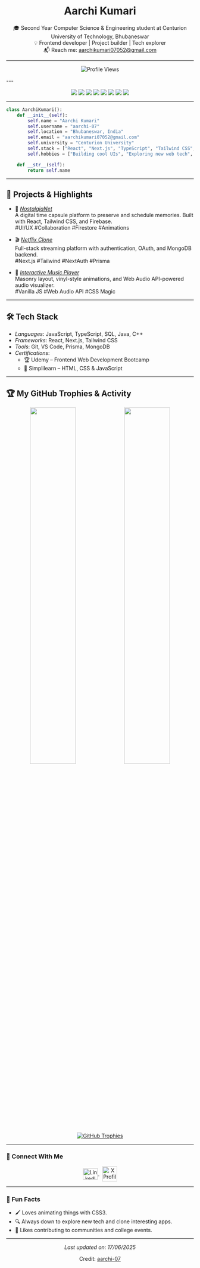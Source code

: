 <h1 align="center">
  <b>Aarchi Kumari</b>
</h1>

<p align="center">
  🎓 Second Year Computer Science & Engineering student at Centurion University of Technology, Bhubaneswar<br>
  💡 Frontend developer | Project builder | Tech explorer<br>
  📬 Reach me: <a href="mailto:aarchikumari07052@gmail.com">aarchikumari07052@gmail.com</a></p>

---
<p align="center">
  <img src="https://komarev.com/ghpvc/?username=andycandy&label=Profile%20Views&color=0e75b6&style=flat" alt="Profile Views"/>
</p>
---
<p align="center">
  <img src="https://img.shields.io/badge/-HTML5-E44D26?style=for-the-badge&logo=html5&logoColor=white" />
  <img src="https://img.shields.io/badge/-CSS3-264de4?style=for-the-badge&logo=css3&logoColor=white" />
  <img src="https://img.shields.io/badge/-JavaScript-F7DF1E?style=for-the-badge&logo=javascript&logoColor=black" />
  <img src="https://img.shields.io/badge/-TypeScript-3178C6?style=for-the-badge&logo=typescript&logoColor=white" />
  <img src="https://img.shields.io/badge/-React-20232A?style=for-the-badge&logo=react&logoColor=61DAFB" />
  <img src="https://img.shields.io/badge/-Tailwind-38B2AC?style=for-the-badge&logo=tailwind-css&logoColor=white" />
  <img src="https://img.shields.io/badge/-Next.js-000000?style=for-the-badge&logo=next.js&logoColor=white" />
  <img src="https://img.shields.io/badge/-MongoDB-47A248?style=for-the-badge&logo=mongodb&logoColor=white" />
</p>

---

```python
class AarchiKumari():
    def __init__(self):
        self.name = "Aarchi Kumari"
        self.username = "aarchi-07"
        self.location = "Bhubaneswar, India"
        self.email = "aarchikumari07052@gmail.com"
        self.university = "Centurion University"
        self.stack = ["React", "Next.js", "TypeScript", "Tailwind CSS", "MongoDB", "Prisma"]
        self.hobbies = ["Building cool UIs", "Exploring new web tech", "Listening to music"]

    def __str__(self):
        return self.name
```
---

## 🚀 Projects & Highlights

- 🧠 [*NostalgiaNet*](https://www.nostalgianet.me/)  
  A digital time capsule platform to preserve and schedule memories. Built with React, Tailwind CSS, and Firebase.  
  #UI/UX #Collaboration #Firestore #Animations

- 🎬 [*Netflix Clone*](https://aarchi-netflex.vercel.app/auth)  
  Full-stack streaming platform with authentication, OAuth, and MongoDB backend.  
  #Next.js #Tailwind #NextAuth #Prisma

- 🎵 [*Interactive Music Player*](https://aarchi-07.github.io/CodeAlpha_MusicPlayer/)  
  Masonry layout, vinyl-style animations, and Web Audio API-powered audio visualizer.  
  #Vanilla JS #Web Audio API #CSS Magic

---

## 🛠 Tech Stack

- *Languages*: JavaScript, TypeScript, SQL, Java, C++
- *Frameworks*: React, Next.js, Tailwind CSS
- *Tools*: Git, VS Code, Prisma, MongoDB
- *Certifications*:  
  - 🏆 Udemy – Frontend Web Development Bootcamp  
  - 🏅 Simplilearn – HTML, CSS & JavaScript

---

## 🏆 My GitHub Trophies & Activity

<p align="center">
  <img width="49.5%" src="https://github-readme-stats.vercel.app/api?username=aarchi-07&show_icons=true&theme=gruvbox&hide_border=true" />
  <img width="49.5%" src="https://github-readme-streak-stats.herokuapp.com/?user=aarchi-07&theme=gruvbox&hide_border=true" />
</p>

<p align="center">
  <a href="https://github.com/ryo-ma/github-profile-trophy">
    <img src="https://github-profile-trophy.vercel.app/?username=andycandy" alt="GitHub Trophies"/>
  </a>
</p>

---
### 🔗 Connect With Me

<p align="center">
  <a href="https://www.linkedin.com/in/aarchi-kumari-92905b301/" target="_blank">
    <img align="center" src="https://raw.githubusercontent.com/rahuldkjain/github-profile-readme-generator/master/src/images/icons/Social/linked-in-alt.svg" alt="LinkedIn Profile" height="30" width="40" />
  </a>
  &nbsp;
  <a href="https://x.com/aarchi_07" target="_blank">
    <img align="center" src="https://img.icons8.com/?size=100&id=phOKFKYpe00C&format=png&color=FFFFFF" alt="X Profile" height="40" width="40" />
  </a>
  
</p>

---

### 🎉 Fun Facts

- 🖌 Loves animating things with CSS3.
- 🔍 Always down to explore new tech and clone interesting apps.
- 🧩 Likes contributing to communities and college events.

---

<p align="center">
  <i>Last updated on: 17/06/2025</i>
</p>

<p align="center">
  Credit: <a href="https://github.com/aarchi-07">aarchi-07</a>
</p>
